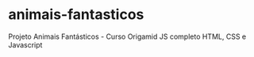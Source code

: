 # animais-fantasticos

Projeto Animais Fantásticos - Curso Origamid JS completo
HTML, CSS  e Javascript
